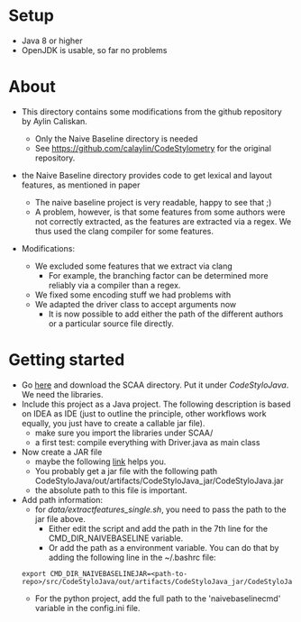 # Setup
- Java 8 or higher
- OpenJDK is usable, so far no problems

# About
- This directory contains some modifications from the github repository by Aylin Caliskan.
	- Only the Naive Baseline directory is needed
	- See https://github.com/calaylin/CodeStylometry for the original repository.

- the Naive Baseline directory provides code to get lexical and layout features, as mentioned in paper
	- The naive baseline project is very readable, happy to see that ;)
	- A problem, however, is that some features from some authors were not correctly extracted, as the features
	are extracted via a regex. We thus used the clang compiler for some features.

- Modifications:
	- We excluded some features that we extract via clang
		- For example, the branching factor can be determined more reliably via a compiler than a regex.
	- We fixed some encoding stuff we had problems with
	- We adapted the driver class to accept arguments now
		- It is now possible to add either the path of the different authors or a particular source file directly.

# Getting started

- Go [here](https://github.com/calaylin/CodeStylometry) and download the SCAA
directory. Put it under *CodeStyloJava*. We need the libraries.
- Include this project as a Java project. The following description is based
on IDEA as IDE (just to outline the principle, other workflows work equally,
	you just have to create a callable jar file).
	- make sure you import the libraries under SCAA/
	- a first test: compile everything with Driver.java as main class
- Now create a JAR file
	- maybe the following [link](https://www.jetbrains.com/help/idea/packaging-a-module-into-a-jar-file.html#)
	helps you.
	- You probably get a jar file with the following path CodeStyloJava/out/artifacts/CodeStyloJava_jar/CodeStyloJava.jar
	- the absolute path to this file is important.
- Add path information:
	- for *data/extractfeatures_single.sh*, you need to pass the
	path to the jar file above.
		- Either edit the script and add the path
			in the 7th line for the CMD_DIR_NAIVEBASELINE variable.
		- Or add the path as a environment variable. You can do that by adding the following line in the ~/.bashrc file:
	```
	export CMD_DIR_NAIVEBASELINEJAR=<path-to-repo>/src/CodeStyloJava/out/artifacts/CodeStyloJava_jar/CodeStyloJava.jar"
	```
	- For the python project, add the full path to the 'naivebaselinecmd'
	variable in the config.ini file.
